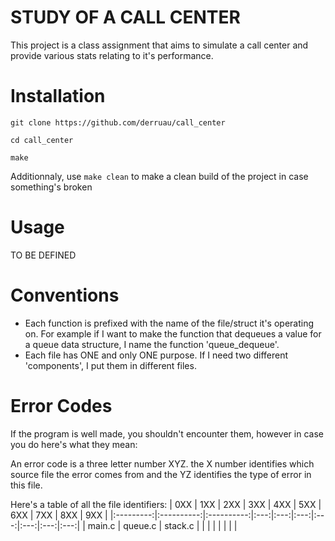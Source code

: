 # STUDY OF A CALL CENTER

This project is a class assignment that aims to simulate a call center and provide various stats relating to it's performance.

# Installation

```shell
git clone https://github.com/derruau/call_center

cd call_center

make
```

Additionnaly, use ``make clean`` to make a clean build of the project in case something's broken

# Usage

TO BE DEFINED

# Conventions

- Each function is prefixed with the name of the file/struct it's operating on. For example if I want to make the function that dequeues a value for a queue data structure, I name the function 'queue_dequeue'.
- Each file has ONE and only ONE purpose. If I need two different 'components', I put them in different files.

# Error Codes

If the program is well made, you shouldn't encounter them, however in case you do here's what they mean:

An error code is a three letter number XYZ. the X number identifies which source file the error comes from and the YZ identifies the type of error in this file.

Here's a table of all the file identifiers:
|    0XX    |     1XX    |     2XX    | 3XX | 4XX | 5XX | 6XX | 7XX | 8XX | 9XX |
|:---------:|:----------:|:----------:|:---:|:---:|:---:|:---:|:---:|:---:|:---:|
|   main.c  |   queue.c  |   stack.c  |     |     |     |     |     |     |     | 
